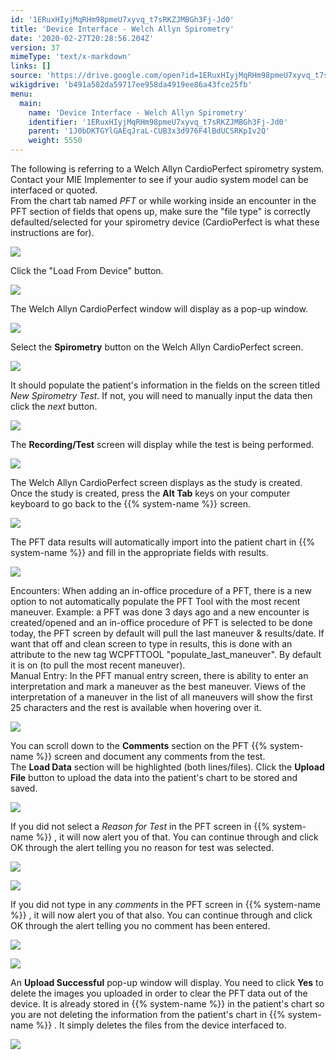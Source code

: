 ```yaml
---
id: '1ERuxHIyjMqRHm98pmeU7xyvq_t7sRKZJMBGh3Fj-Jd0'
title: 'Device Interface - Welch Allyn Spirometry'
date: '2020-02-27T20:28:56.204Z'
version: 37
mimeType: 'text/x-markdown'
links: []
source: 'https://drive.google.com/open?id=1ERuxHIyjMqRHm98pmeU7xyvq_t7sRKZJMBGh3Fj-Jd0'
wikigdrive: 'b491a582da59717ee958da4919ee86a43fce25fb'
menu:
  main:
    name: 'Device Interface - Welch Allyn Spirometry'
    identifier: '1ERuxHIyjMqRHm98pmeU7xyvq_t7sRKZJMBGh3Fj-Jd0'
    parent: '1J0bDKTGYlGAEqJraL-CUB3x3d976F4lBdUCSRKpIv2Q'
    weight: 5550
---
```

The following is referring to a Welch Allyn CardioPerfect spirometry system. Contact your MIE Implementer to see if your audio system model can be interfaced or quoted.  
From the chart tab named *PFT* or while working inside an encounter in the PFT section of fields that opens up, make sure the "file type" is correctly defaulted/selected for your spirometry device (CardioPerfect is what these instructions are for).
  
![](../device-interface-welch-allyn-spirometry.assets/278bd91e8673a0fddf083772fb20031f.png)  

Click the "Load From Device" button.
  
![](../device-interface-welch-allyn-spirometry.assets/9b8e81b29a3dc0c3d8551774ae1e1339.png)  

The Welch Allyn CardioPerfect window will display as a pop-up window.
  
![](../device-interface-welch-allyn-spirometry.assets/dacb0656ea6c39c025d252d5e5932087.png)  

Select the **Spirometry** button on the Welch Allyn CardioPerfect screen.
  
![](../device-interface-welch-allyn-spirometry.assets/e38d11d4eaa80d608699a5663a92d0ca.png)  

It should populate the patient's information in the fields on the screen titled *New Spirometry Test*. If not, you will need to manually input the data then click the *next* button.
  
![](../device-interface-welch-allyn-spirometry.assets/b7f3686854718c2676bc3f0979bfe638.png)  

The **Recording/Test** screen will display while the test is being performed.
  
![](../device-interface-welch-allyn-spirometry.assets/940589d91db1e3104f4860b23fbfecf2.png)  

The Welch Allyn CardioPerfect screen displays as the study is created. Once the study is created, press the **Alt Tab** keys on your computer keyboard to go back to the {{% system-name %}} screen.
  
![](../device-interface-welch-allyn-spirometry.assets/e25b0703a8c73ed82ff966f26f895279.png)  

The PFT data results will automatically import into the patient chart in {{% system-name %}} and fill in the appropriate fields with results.
  
![](../device-interface-welch-allyn-spirometry.assets/3f27cba5b17803920610374922cfcb87.png)  

Encounters: When adding an in-office procedure of a PFT, there is a new option to not automatically populate the PFT Tool with the most recent maneuver. Example: a PFT was done 3 days ago and a new encounter is created/opened and an in-office procedure of PFT is selected to be done today, the PFT screen by default will pull the last maneuver & results/date. If want that off and clean screen to type in results, this is done with an attribute to the new tag WCPFTTOOL "populate_last_maneuver". By default it is on (to pull the most recent maneuver).  
Manual Entry: In the PFT manual entry screen, there is ability to enter an interpretation and mark a maneuver as the best maneuver. Views of the interpretation of a maneuver in the list of all maneuvers will show the first 25 characters and the rest is available when hovering over it.
  
![](../device-interface-welch-allyn-spirometry.assets/24613d4e362c92556f3cf852287d69d0.png)  

You can scroll down to the **Comments** section on the PFT {{% system-name %}} screen and document any comments from the test.  
The **Load Data** section will be highlighted (both lines/files). Click the **Upload File** button to upload the data into the patient's chart to be stored and saved.
  
![](../device-interface-welch-allyn-spirometry.assets/22f0bf3007795c34afa926cd24d07ff6.png)  

If you did not select a *Reason for Test* in the PFT screen in {{% system-name %}} , it will now alert you of that. You can continue through and click OK through the alert telling you no reason for test was selected.
  
![](../device-interface-welch-allyn-spirometry.assets/c3bf54cde122755049dfe873ed8d355e.png)  
  
 ![](../device-interface-welch-allyn-spirometry.assets/c3d77a1521043e4c5520e2a25796cb49.png)  
  
If you did not type in any *comments* in the PFT screen in {{% system-name %}} , it will now alert you of that also. You can continue through and click OK through the alert telling you no comment has been entered.
  
![](../device-interface-welch-allyn-spirometry.assets/acbb3262c14eb8807b1226c72a817524.png)  
  
 ![](../device-interface-welch-allyn-spirometry.assets/e4ea6dbe0b0dedc64fb6754bad005309.png)  
  
An **Upload Successful** pop-up window will display. You need to click **Yes** to delete the images you uploaded in order to clear the PFT data out of the device. It is already stored in {{% system-name %}} in the patient's chart so you are not deleting the information from the patient's chart in {{% system-name %}} . It simply deletes the files from the device interfaced to.
  
![](../device-interface-welch-allyn-spirometry.assets/5897e6ffdf4aabd9f276f3b2682dbf3b.png)  

